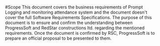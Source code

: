 #Scope
This document covers the business requirements of Prompt Logging and monitoring attendance system and the document doesn't cover the full Software Requirements Specifications.
The purpose of this document is to ensure and confirm the understanding between ProgressSoft and RedStar constructions ltd. regarding the mentioned requirements. Once the document is confirmed by RSC, ProgressSoft is to prepare an official proposal to be presented to them.   
